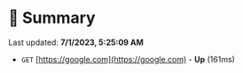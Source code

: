 # 📖 Summary
Last updated: **7/1/2023, 5:25:09 AM**

- `GET` [https://google.com](https://google.com) - **Up** (161ms)

